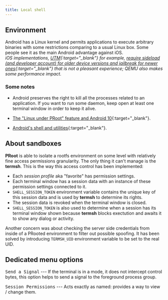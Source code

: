 ```yaml
---
title: Local shell
---
```

## Environment

Android has a Linux kernel and permits applications to execute arbitrary binaries with some restrictions comparing to a usual Linux box.
Some people see it as the main Android advantage against iOS.
<br/>*iOS implementations, [UTM](https://getutm.app/){:target="_blank"} for example,
[require sideload (and developer account) for older device versions and jailbreak for newer ones](https://getutm.app/install/){:target="_blank"}
that is not a pleasant experience; QEMU also makes some performance impact.*

### Some notes

* Android preserves the right to kill all the processes related to an application.
If you want to run some daemon, keep open at least one terminal window in order to keep it alive.

* [The "Linux under PRoot" feature and Android&nbsp;10](local-shell-w-x.html#main_content){:target="_blank"}.

* [Android's shell and utilities](https://android.googlesource.com/platform/system/core/+/master/shell_and_utilities/README.md){:target="_blank"}.

## About sandboxes

**PRoot** is able to isolate a rootfs environment on some level with relatively fine access permissions granularity.
The only thing it can't manage is the **termsh**.
This is the way this access control has been implemented:

* Each *session profile* aka "favorite" has permission settings.
* Each terminal window has a session data with an instance of these permission settings connected to it.
* `SHELL_SESSION_TOKEN` environment variable contains the unique key of this session data
and is used by **termsh** to determine its rights.
* The session data is revoked when the terminal window is closed.
* `SHELL_SESSION_TOKEN` is also used to determine when a session has its terminal window shown
because **termsh** blocks exectution and awaits it to show any dialog or activity.

Another concern was about checking the server side credentials from inside of a PRooted environment to filter out possible spoofing.
It has been solved by introducing `TERMSH_UID` environment variable to be set to the real UID.

## Dedicated menu options

<kbd>Send a Signal</kbd> --- If the terminal is in a mode, it does not intercept control bytes,
this option helps to send a signal to the foreground process group.

<kbd>Session Permissions</kbd> --- Acts exactly as named: provides a way to view / change them.
